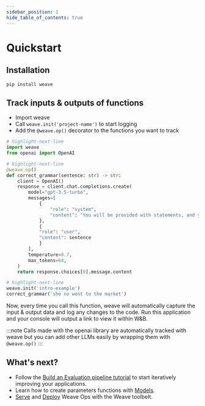 ```yaml
---
sidebar_position: 1
hide_table_of_contents: true
---
```


# Quickstart

## Installation

`pip install weave`

## Track inputs & outputs of functions

- Import weave
- Call `weave.init('project-name')` to start logging
- Add the `@weave.op()` decorator to the functions you want to track

```python
# highlight-next-line
import weave
from openai import OpenAI

# highlight-next-line
@weave.op()
def correct_grammar(sentence: str) -> str:
    client = OpenAI()
    response = client.chat.completions.create(
        model="gpt-3.5-turbo",
        messages=[
            {
                "role": "system",
                "content": "You will be provided with statements, and your task is to convert them to standard English."
            },
            {
            "role": "user",
            "content": sentence
            }
        ],
        temperature=0.7,
        max_tokens=64,
    )
    return response.choices[0].message.content

# highlight-next-line
weave.init('intro-example')
correct_grammar('she no went to the market')
```

Now, every time you call this function, weave will automatically capture the input & output data and log any changes to the code. 
Run this application and your console will output a link to view it within W&B.

:::note
Calls made with the openai library are automatically tracked with weave but you can add other LLMs easily by wrapping them with `@weave.op()`
:::

## What's next?

- Follow the [Build an Evaluation pipeline tutorial](/docs/get-started/tutorial) to start iteratively improving your applications.
- Learn how to create parameters functions with [Models](/docs/using-weave/models).
- [Serve](/using-weave/serve) and [Deploy](/using-weave/deploy) Weave Ops with the Weave toolbelt.
